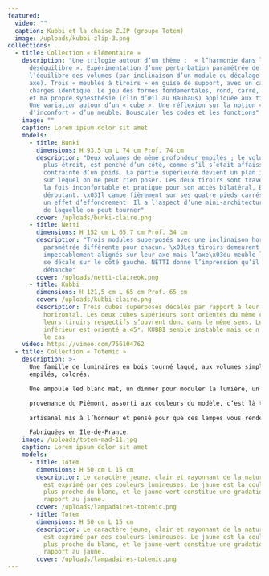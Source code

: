 ```yaml
---
featured:
  video: ""
  caption: Kubbi et la chaise ZLIP (groupe Totem)
  image: /uploads/kubbi-zlip-3.png
collections:
  - title: Collection « Élémentaire »
    description: "Une trilogie autour d’un thème :  « l’harmonie dans le
      déséquilibre ». Expérimentation d’une perturbation paramétrée de
      l’équilibre des volumes (par inclinaison d’un module ou décalage d’un
      axe). Trois « meubles à tiroirs » en guise de support, avec un cahier des
      charges identique. Le jeu des formes fondamentales, rond, carré, triangle
      et ma propre synesthésie (clin d’œil au Bauhaus) appliquée aux tiroirs.
      Une variation autour d’un « cube ». Une réflexion sur la notion «
      d’inconfort » d’un meuble. Bousculer les codes et les fonctions"
    image: ""
    caption: Lorem ipsum dolor sit amet
    models:
      - title: Bunki
        dimensions: H 93,5 cm L 74 cm Prof. 74 cm
        description: "Deux volumes de même profondeur empilés ; le volume supérieur,
          plus étroit, est penché d’un côté, comme s’il s’était affaissé sous la
          contrainte d’un poids. La partie supérieure devient un plan incliné
          sur lequel on ne peut rien poser. Les deux tiroirs sont traversants. A
          la fois inconfortable et pratique pour son accès bilatéral, BUNKI est
          déroutant. \x03Il campe fièrement sur ses quatre pieds carrés malgré
          un effet d’effondrement. Il a l’aspect d’une mini-architecture autour
          de laquelle on peut tourner"
        cover: /uploads/bunki-claire.png
      - title: Netti
        dimensions: H 152 cm L 65,7 cm Prof. 34 cm
        description: "Trois modules superposés avec une inclinaison horizontale
          paramétrée différente pour chacun. \x03Les tiroirs demeurent
          impeccablement alignés sur leur axe mais l’axe\x03du meuble lui-même
          se décale sur le côté gauche. NETTI donne l’impression qu’il se
          déhanche"
        cover: /uploads/netti-claireok.png
      - title: Kubbi
        dimensions: H 121,5 cm L 65 cm Prof. 65 cm
        cover: /uploads/kubbi-claire.png
        description: Trois cubes superposés décalés par rapport à leur axe vertical et
          horizontal. Les deux cubes supérieurs sont orientés du même côté,
          leurs tiroirs respectifs s’ouvrent donc dans le même sens. Le cube
          inférieur est orienté à 45*. KUBBI semble instable mais ce n’est pas
          le cas
    video: https://vimeo.com/756104762
  - title: Collection « Totemic »
    description: >-
      Une famille de luminaires en bois tourné laqué, aux volumes simples,
      empilés, colorés.

      Une ampoule led blanc mat, un dimmer pour moduler la lumière, un câble électrique en

      provenance du Piémont, assorti aux couleurs du modèle, c’est là tout un savoir-faire

      artisanal mis à l’honneur et pensé pour que ces lampes vous rendent heureux.

      Fabriquées en Ile-de-France.
    image: /uploads/totem-mad-11.jpg
    caption: Lorem ipsum dolor sit amet
    models:
      - title: Totem
        dimensions: H 50 cm L 15 cm
        description: Le caractère jeune, clair et rayonnant de la nature au printemps
          est exprimé par des couleurs lumineuses. Le jaune est la couleur la
          plus proche du blanc, et le jaune-vert constitue une gradation par
          rapport au jaune.
        cover: /uploads/lampadaires-totemic.png
      - title: Totem
        dimensions: H 50 cm L 15 cm
        description: Le caractère jeune, clair et rayonnant de la nature au printemps
          est exprimé par des couleurs lumineuses. Le jaune est la couleur la
          plus proche du blanc, et le jaune-vert constitue une gradation par
          rapport au jaune.
        cover: /uploads/lampadaires-totemic.png
---
```

